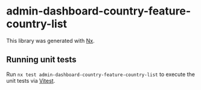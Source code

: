# admin-dashboard-country-feature-country-list

This library was generated with [Nx](https://nx.dev).

## Running unit tests

Run `nx test admin-dashboard-country-feature-country-list` to execute the unit tests via [Vitest](https://vitest.dev/).

